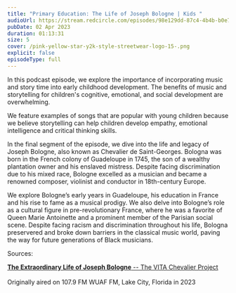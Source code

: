 ```yaml
---
title: "Primary Education: The Life of Joseph Bologne | Kids "
audioUrl: https://stream.redcircle.com/episodes/98e129dd-87c4-4b4b-b0e7-5a52da9bb695/stream.mp3
pubDate: 02 Apr 2023
duration: 01:13:31
size: 5
cover: /pink-yellow-star-y2k-style-streetwear-logo-15-.png
explicit: false
episodeType: full
---
```

In this podcast episode, we explore the importance of incorporating music and story time into early childhood development. The benefits of music and storytelling for children's cognitive, emotional, and social development are overwhelming. 

We feature examples of songs that are popular with young children because we believe storytelling can help children develop empathy, emotional intelligence and critical thinking skills. 

In the final segment of the episode, we dive into the life and legacy of Joseph Bologne, also known as Chevalier de Saint-Georges. Bologna was born in the French colony of Guadeloupe in 1745, the son of a wealthy plantation owner and his enslaved mistress. Despite facing discrimination due to his mixed race, Bologne excelled as a musician and became a renowned composer, violinist and conductor in 18th-century Europe.

We explore Bologne’s early years in Guadeloupe, his education in France and his rise to fame as a musical prodigy. We also delve into Bologne’s role as a cultural figure in pre-revolutionary France, where he was a favorite of Queen Marie Antoinette and a prominent member of the Parisian social scene. Despite facing racism and discrimination throughout his life, Bologna preservered and broke down barriers in the classical music world, paving the way for future generations of Black musicians. 

Sources: 

[**The Extraordinary Life of Joseph Bologne** -- The VITA Chevalier Project](https://www.youtube.com/watch?t=1407s&v=XOJAUcxb-Fw)\
\
Originally aired on 107.9 FM WUAF FM, Lake City, Florida in 2023